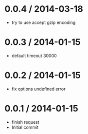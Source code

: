 
0.0.4 / 2014-03-18
==================

  * try to use accept gzip encoding

0.0.3 / 2014-01-15
==================

  * default timeout 30000

0.0.2 / 2014-01-15
==================

  * fix options undefined error

0.0.1 / 2014-01-15
==================

  * finish request
  * Initial commit
